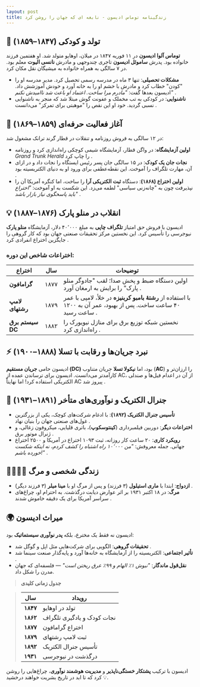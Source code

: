 ```yaml
---
layout: post
title: زندگینامه توماس ادیسون - نابغه ای که جهان را روشن کرد
---
```


## 👶 تولد و کودکی (۱۸۴۷–۱۸۵۹)  
**توماس آلوا ادیسون** در ۱۱ فوریه ۱۸۴۷ در میلان، اوهایو متولد شد. او هفتمین فرزند خانواده بود. پدرش **ساموئل ادیسون** تاجری چندوجهی و مادرش **نانسی الیوت** معلم بود. در ۷ سالگی به همراه خانواده به میشیگان نقل مکان کرد.  
- **مشکلات تحصیلی**: تنها ۳ ماه در مدرسه رسمی تحصیل کرد. مدیر مدرسه او را "کودن" خطاب کرد و مادرش با خشم او را به خانه آورد و خودش آموزشش داد. ادیسون بعدها گفت: *"مادرم مرا ساخت. اعتماد او باعث شد ناامیدش نکنم"* .  
- **ناشنوایی**: در کودکی به تب مخملک و عفونت گوش مبتلا شد که منجر به ناشنوایی نسبی گردید. خود او این نقص را "موهبتی برای تمرکز" می‌دانست .  

## 🔧 آغاز فعالیت حرفه‌ای (۱۸۵۹–۱۸۶۹)  
در ۱۲ سالگی به فروش روزنامه و تنقلات در قطار گرند ترانک مشغول شد:  
- **اولین آزمایشگاه**: در واگن قطار، آزمایشگاه شیمی کوچکی راه‌اندازی کرد و روزنامه *Grand Trunk Herald* را چاپ کرد .  
- **نجات جان یک کودک**: در ۱۵ سالگی جان پسر رئیس ایستگاه را نجات داد و در ازای آن، مهارت تلگراف را آموخت. این نقطه‌عطفی برای ورود او به دنیای الکتریسیته بود .  
- **اولین اختراع (۱۸۶۸)**: دستگاه **ثبت الکتریکی آرا** را ساخت، اما کنگره آمریکا آن را نپذیرفت چون به "چانه‌زنی سیاسی" لطمه می‌زد. این شکست به او آموخت: *"اختراع باید پاسخگوی نیاز بازار باشد"* .  

## 💡 انقلاب در منلو پارک (۱۸۷۶–۱۸۸۷)  
ادیسون با فروش حق امتیاز **تلگراف چاپی** به مبلغ ۴۰٬۰۰۰ دلار، آزمایشگاه **منلو پارک** نیوجرسی را تأسیس کرد. این نخستین مرکز تحقیقات صنعتی جهان بود که کار گروهی را جایگزین اختراع انفرادی کرد .  
### اختراعات شاخص این دوره:  

| اختراع          | سال    | توضیحات                                                                 |  
|-----------------|--------|--------------------------------------------------------------------------|  
| **گرامافون**    | ۱۸۷۷  | اولین دستگاه ضبط و پخش صدا؛ لقب "جادوگر منلو پارک" را برایش به ارمغان آورد . |  
| **لامپ رشتهای** | ۱۸۷۹  | با استفاده از **رشتهٔ بامبو کربنیزه** در خلأ، لامپی با عمر ۴۰ ساعت ساخت. پس از بهبود، عمر آن به ۱۲۰۰ ساعت رسید . |  
| **سیستم برق DC**| ۱۸۸۲  | نخستین شبکه توزیع برق برای منازل نیویورک را راه‌اندازی کرد . |  

## ⚡️ نبرد جریان‌ها و رقابت با تسلا (۱۸۸۸–۱۹۰۰)  
ادیسون حامی **جریان مستقیم (DC)** بود، اما **نیکولا تسلا** جریان متناوب (**AC**) را ارزان‌تر و کارآمدتر می‌دانست. ادیسون برای ترساندن عمده از AC، از آن در اعدام فیل‌ها و صندلی الکتریکی استفاده کرد! اما نهایتاً AC پیروز شد .  

## 🏢 جنرال الکتریک و نوآوری‌های متأخر (۱۸۹۱–۱۹۳۱)  
- **تأسیس جنرال الکتریک (۱۸۹۲)**: با ادغام شرکت‌های کوچک، یکی از بزرگترین غول‌های صنعتی جهان را بنیان نهاد .  
- **اختراعات دیگر**: دوربین فیلمبرداری (**کینتوسکوپ**)، باتری قلیایی، میکروفون زغالی، و ژنرال موتور برق .  
- **رویکرد کاری**: ۲۰ ساعت کار روزانه، ثبت ۱۰۹۳ اختراع در آمریکا و ۲۵۰۰ اختراع جهانی. جمله معروفش: *"من ۱۰٬۰۰۰ راه اشتباه را کشف کردم، نه اینکه شکست خورده باشم!"* .  

## 👨‍👩‍👧‍👦 زندگی شخصی و مرگ  
- **ازدواج**: ابتدا با **ماری استیلول** (۳ فرزند) و پس از مرگ او با **مینا میلر** (۳ فرزند دیگر) .  
- **مرگ**: در ۱۸ اکتبر ۱۹۳۱ بر اثر عوارض دیابت درگذشت. به احترام او، چراغ‌های سراسر آمریکا برای یک دقیقه خاموش شدند .  

## 🌍 میراث ادیسون  
ادیسون نه فقط یک مخترع، بلکه **پدر نوآوری سیستماتیک** بود:  
- **تحقیقات گروهی**: الگویی برای شرکت‌هایی مثل اپل و گوگل شد .  
- **تأثیر اجتماعی**: الکتریسیته را از آزمایشگاه به خانه‌ها آورد و پایه‌گذار صنعت سینما شد .  
- **نقل‌قول ماندگار**: *"نبوش ۱٪ الهام و ۹۹٪ عرق ریختن است"* — فلسفه‌ای که جهان مدرن را شکل داد.  

> **جدول زمانی کلیدی**

> | سال       | رویداد                     |  
> |-----------|----------------------------|  
> | **۱۸۴۷**  | تولد در اوهایو             |  
> | **۱۸۶۲**  | نجات کودک و یادگیری تلگراف |  
> | **۱۸۷۷**  | اختراع گرامافون            |  
> | **۱۸۷۹**  | ثبت لامپ رشتهای           |  
> | **۱۸۹۲**  | تأسیس جنرال الکتریک        |  
> | **۱۹۳۱**  | درگذشت در نیوجرسی          |  

ادیسون با ترکیب **پشتکار خستگی‌ناپذیر** و **مدیریت هوشمند نوآوری**، چراغ‌هایی را روشن کرد که تا ابد در تاریخ بشریت خواهند درخشید 💡.
